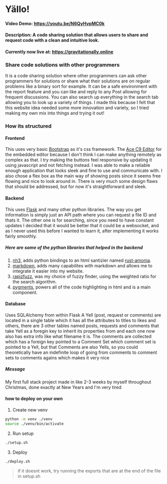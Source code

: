 # Yällo!
#### Video Demo: https://youtu.be/N6QyHvpMC0k
#### Description: A code sharing solution that allows users to share and request code with a clean and intuitive look.
#### Currently now live at: https://gravitationally.online

### Share code solutions with other programmers
It is a code sharing solution where other programmers can ask other programmers for solutions or share what their solutions are on regular problems like a binary sort for example. It can be a safe environment with the report feature and you can like and reply to any Post allowing for frequent discussions. You can also search up everything in the search tab allowing you to look up a variety of things. I made this because I felt that this website idea needed some more innovation and variety, so I tried making my own mix into things and trying it out!
### How its structured
#### Frontend
This uses very basic [Bootstrap](https://getbootstrap.com/) as it's css framework.
The [Ace C9 Editor](https://ace.c9.io/) for the embedded editor because I don't think I can make anything remotely as complex as that.
I try making the buttons feel responsive by updating it using javascript and not fetching instead. 
I was able to make a reliable enough application that looks sleek and fine to use and communicate with.
I also chose a flex box as the main way of showing posts since it seems free flowing and nice to look around in.
There is very much some design flaws that should be addressed, but for now it's straightforward and sleek.
#### Backend
This uses [Flask](https://flask.palletsprojects.com/en/3.0.x/) and many other python libraries.
The way you get information is simply just an API path where you can request a file ID and thats it.
The other one is for searching, since you need to have constant updates I decided that it would be better that it could be a websocket, and as I never used this before I wanted to learn it, after implementing it works fairly smoothly.
##### Here are some of the python libraries that helped in the backend
1. [nh3](https://pypi.org/project/nh3/), adds python bindings to an html santizier named [rust-amonia](https://github.com/rust-ammonia/ammonia).
2. [markdown](https://pypi.org/project/Markdown/), adds many capabilites with markdown and allows me to integrate it easier into my website.
3. [rapizfuzz](https://pypi.org/project/rapidfuzz/), was my choice of fuzzy finder, using the weighted ratio for the search algorithm.
4. [pygments](https://pypi.org/project/Pygments/), powers all of the code highlighting in html and is a main component.
#### Database
Uses SQLAlchemy from within Flask
A Yell (post, request or comments) are located in a single table which it has all the attributes to titles to likes and others, there are 3 other tables named posts, requests and comments that take Yell as a foregin key to inherit its properties from and each one now also has extra info like what filename it is.
The comments are collected which has a foreign key pointed to a Comment Set which comment set is pointed to a Yell, but that Comments are also Yells, so you could theoretically have an indefinite loop of going from comments to comment sets to comments agains which makes it very nice
##### Message
My first full stack project made in like 2-3 weeks by myself throughout Christmas, done exactly at New Years and I'm very tired

#### how to deploy on your own
1. Create new venv

```bash
python -m venv ./venv
source ./venv/bin/activate
```
2. Run setup

```bash
./setup.sh
```
3. Deploy

```bash
./deploy.sh
```

> if it doesnt work, try running the exports that are at the end of the file in setup.sh
